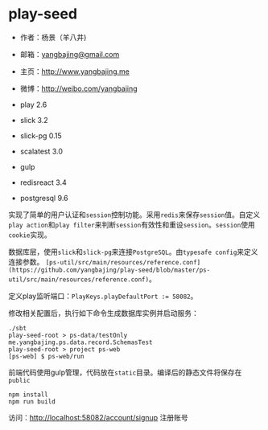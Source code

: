 # play-seed

- 作者：杨景（羊八井)
- 邮箱：yangbajing@gmail.com
- 主页：http://www.yangbajing.me
- 微博：http://weibo.com/yangbajing

- play 2.6
- slick 3.2
- slick-pg 0.15
- scalatest 3.0
- gulp
- redisreact 3.4
- postgresql 9.6

实现了简单的用户认证和`session`控制功能。采用`redis`来保存`session`值。自定义`play action`和`play filter`来判断`session`有效性和重设`session`。`session`使用`cookie`实现。

数据库层，使用`slick`和`slick-pg`来连接`PostgreSQL`。由`typesafe config`来定义连接参数。
`[ps-util/src/main/resources/reference.conf](https://github.com/yangbajing/play-seed/blob/master/ps-util/src/main/resources/reference.conf)`。

定义play监听端口：`PlayKeys.playDefaultPort := 58082`。

修改相关配置后，执行如下命令生成数据库实例并启动服务：

```
./sbt
play-seed-root > ps-data/testOnly me.yangbajing.ps.data.record.SchemasTest
play-seed-root > project ps-web
[ps-web] $ ps-web/run
```

前端代码使用gulp管理，代码放在`static`目录。编译后的静态文件将保存在`public`

```
npm install
npm run build
```

访问：[http://localhost:58082/account/signup](http://localhost:58082/account/signup) 注册账号
